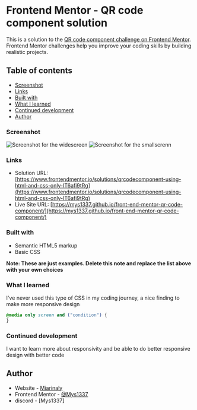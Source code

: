 # Frontend Mentor - QR code component solution

This is a solution to the [QR code component challenge on Frontend Mentor](https://www.frontendmentor.io/challenges/qr-code-component-iux_sIO_H). Frontend Mentor challenges help you improve your coding skills by building realistic projects.

## Table of contents

- [Screenshot](#screenshot)
- [Links](#links)
- [Built with](#built-with)
- [What I learned](#what-i-learned)
- [Continued development](#continued-development)
- [Author](#author)

### Screenshot

![Screenshot for the widescreen](./screenshot/Screenshot-widescreen.png)
![Screenshot for the smallscrenn](./screenshot/Screenshot-smallscreen.png)

### Links

- Solution URL: [https://www.frontendmentor.io/solutions/qrcodecomponent-using-html-and-css-only-lT6afi9tRg](https://www.frontendmentor.io/solutions/qrcodecomponent-using-html-and-css-only-lT6afi9tRg)
- Live Site URL: [https://mys1337.github.io/front-end-mentor-qr-code-component/](https://mys1337.github.io/front-end-mentor-qr-code-component/)

### Built with

- Semantic HTML5 markup
- Basic CSS

**Note: These are just examples. Delete this note and replace the list above with your own choices**

### What I learned

I've never used this type of CSS in my coding journey, a nice finding to make more responsive design

```css
@media only screen and ("condition") {
}
```

### Continued development

I want to learn more about responsivity and be able to do better responsive design with better code

## Author

- Website - [Miarinaly](https://mys1337.github.io/front-end-mentor-qr-code-component/)
- Frontend Mentor - [@Mys1337](https://www.frontendmentor.io/profile/Mys1337)
- discord - [Mys1337]
